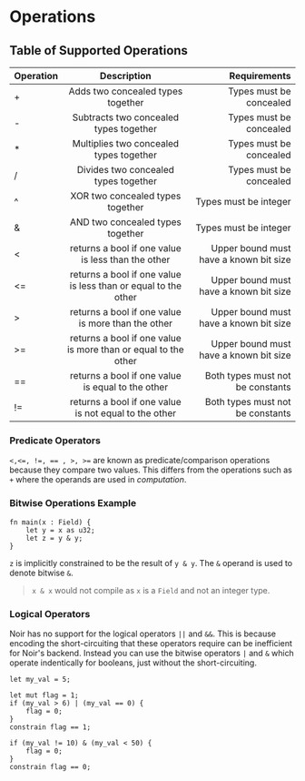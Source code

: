 # Operations

## Table of Supported Operations

| Operation       | Description                                                | Requirements                           |
| :--             | :-----------------:                                        | -----------:                           |
|  +              | Adds two concealed types together                          | Types must be concealed                |
|  -              | Subtracts two concealed types together                     | Types must be concealed                |
|  *              | Multiplies two concealed types together                    | Types must be concealed                |
|  /              | Divides two concealed types together                       | Types must be concealed                |
|  ^              | XOR two concealed types together                           | Types must be integer                  |
|  &              | AND two concealed types together                           | Types must be integer                  |
|  <              | returns a bool if one value is less than the other             | Upper bound must have a known bit size |
|  <=             | returns a bool if one value is less than or equal to the other | Upper bound must have a known bit size |
|  >              | returns a bool if one value is more than the other             | Upper bound must have a known bit size |
|  >=             | returns a bool if one value is more than or equal to the other | Upper bound must have a known bit size |
|  ==             | returns a bool if one value is equal to the other              | Both types must not be constants       |
|  !=             | returns a bool if one value is not equal to the other          | Both types must not be constants       |

### Predicate Operators

`<,<=, !=, == , >, >=` are known as predicate/comparison operations because they compare two values. This differs from the operations such as `+` where the operands are used in _computation_.

### Bitwise Operations Example

```rust,noplaypen
fn main(x : Field) {
    let y = x as u32;
    let z = y & y;
}
```

`z` is implicitly constrained to be the result of `y & y`. The `&` operand is used to denote bitwise `&`.

> `x & x` would not compile as `x` is a `Field` and not an integer type.

### Logical Operators

Noir has no support for the logical operators `||` and `&&`.
This is because encoding the short-circuiting that these operators require can be inefficient for Noir's backend.
Instead you can use the bitwise operators `|` and `&` which operate indentically for booleans, just without the short-circuiting.

```rust,noplaypen
let my_val = 5;

let mut flag = 1;
if (my_val > 6) | (my_val == 0) {
    flag = 0;
}
constrain flag == 1;

if (my_val != 10) & (my_val < 50) {
    flag = 0;
}
constrain flag == 0;
```
